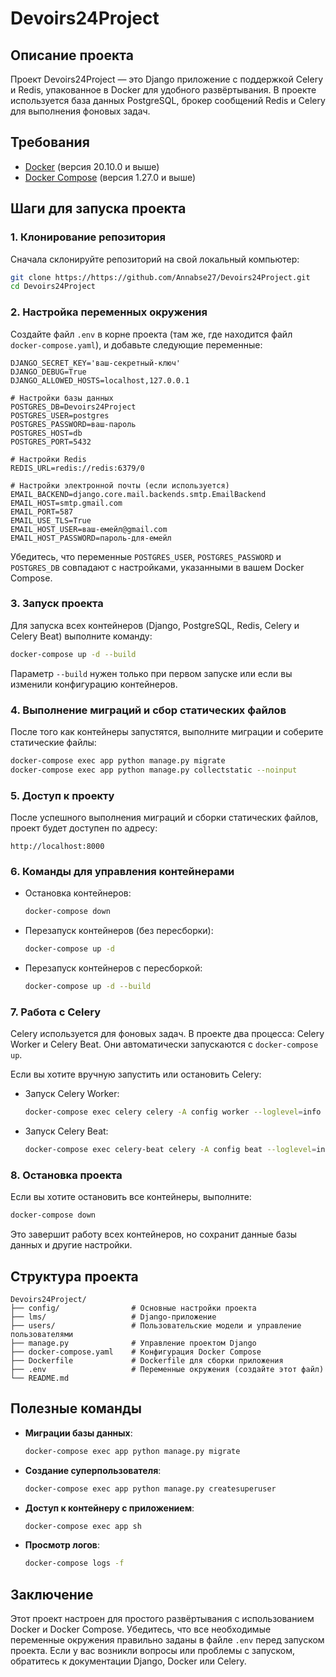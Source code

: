 # Devoirs24Project

## Описание проекта

Проект Devoirs24Project — это Django приложение с поддержкой Celery и Redis, упакованное в Docker для удобного развёртывания. В проекте используется база данных PostgreSQL, брокер сообщений Redis и Celery для выполнения фоновых задач.

## Требования

- [Docker](https://docs.docker.com/get-docker/) (версия 20.10.0 и выше)
- [Docker Compose](https://docs.docker.com/compose/install/) (версия 1.27.0 и выше)

## Шаги для запуска проекта

### 1. Клонирование репозитория

Сначала склонируйте репозиторий на свой локальный компьютер:

```bash
git clone https://https://github.com/Annabse27/Devoirs24Project.git
cd Devoirs24Project
```

### 2. Настройка переменных окружения

Создайте файл `.env` в корне проекта (там же, где находится файл `docker-compose.yaml`), и добавьте следующие переменные:

```env
DJANGO_SECRET_KEY='ваш-секретный-ключ'
DJANGO_DEBUG=True
DJANGO_ALLOWED_HOSTS=localhost,127.0.0.1

# Настройки базы данных
POSTGRES_DB=Devoirs24Project
POSTGRES_USER=postgres
POSTGRES_PASSWORD=ваш-пароль
POSTGRES_HOST=db
POSTGRES_PORT=5432

# Настройки Redis
REDIS_URL=redis://redis:6379/0

# Настройки электронной почты (если используется)
EMAIL_BACKEND=django.core.mail.backends.smtp.EmailBackend
EMAIL_HOST=smtp.gmail.com
EMAIL_PORT=587
EMAIL_USE_TLS=True
EMAIL_HOST_USER=ваш-емейл@gmail.com
EMAIL_HOST_PASSWORD=пароль-для-емейл
```

Убедитесь, что переменные `POSTGRES_USER`, `POSTGRES_PASSWORD` и `POSTGRES_DB` совпадают с настройками, указанными в вашем Docker Compose.

### 3. Запуск проекта

Для запуска всех контейнеров (Django, PostgreSQL, Redis, Celery и Celery Beat) выполните команду:

```bash
docker-compose up -d --build
```

Параметр `--build` нужен только при первом запуске или если вы изменили конфигурацию контейнеров.

### 4. Выполнение миграций и сбор статических файлов

После того как контейнеры запустятся, выполните миграции и соберите статические файлы:

```bash
docker-compose exec app python manage.py migrate
docker-compose exec app python manage.py collectstatic --noinput
```

### 5. Доступ к проекту

После успешного выполнения миграций и сборки статических файлов, проект будет доступен по адресу:

```plaintext
http://localhost:8000
```

### 6. Команды для управления контейнерами

- Остановка контейнеров:
  ```bash
  docker-compose down
  ```

- Перезапуск контейнеров (без пересборки):
  ```bash
  docker-compose up -d
  ```

- Перезапуск контейнеров с пересборкой:
  ```bash
  docker-compose up -d --build
  ```

### 7. Работа с Celery

Celery используется для фоновых задач. В проекте два процесса: Celery Worker и Celery Beat. Они автоматически запускаются с `docker-compose up`.

Если вы хотите вручную запустить или остановить Celery:

- Запуск Celery Worker:
  ```bash
  docker-compose exec celery celery -A config worker --loglevel=info
  ```

- Запуск Celery Beat:
  ```bash
  docker-compose exec celery-beat celery -A config beat --loglevel=info
  ```

### 8. Остановка проекта

Если вы хотите остановить все контейнеры, выполните:

```bash
docker-compose down
```

Это завершит работу всех контейнеров, но сохранит данные базы данных и другие настройки.

## Структура проекта

```
Devoirs24Project/
├── config/                # Основные настройки проекта
├── lms/                   # Django-приложение
├── users/                 # Пользовательские модели и управление пользователями
├── manage.py              # Управление проектом Django
├── docker-compose.yaml    # Конфигурация Docker Compose
├── Dockerfile             # Dockerfile для сборки приложения
├── .env                   # Переменные окружения (создайте этот файл)
└── README.md              
```

## Полезные команды

- **Миграции базы данных**:
  ```bash
  docker-compose exec app python manage.py migrate
  ```

- **Создание суперпользователя**:
  ```bash
  docker-compose exec app python manage.py createsuperuser
  ```

- **Доступ к контейнеру с приложением**:
  ```bash
  docker-compose exec app sh
  ```

- **Просмотр логов**:
  ```bash
  docker-compose logs -f
  ```

## Заключение

Этот проект настроен для простого развёртывания с использованием Docker и Docker Compose. Убедитесь, что все необходимые переменные окружения правильно заданы в файле `.env` перед запуском проекта. Если у вас возникли вопросы или проблемы с запуском, обратитесь к документации Django, Docker или Celery.
